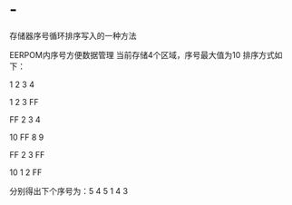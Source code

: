 # -
存储器序号循环排序写入的一种方法

EERPOM内序号方便数据管理
当前存储4个区域，序号最大值为10
排序方式如下：

1	2	3	4

1	2	3	FF

FF	2	3	4

10	FF	8	9

FF	2	3	FF

10	1	2	FF

分别得出下个序号为：5	4	5	1	4	3
